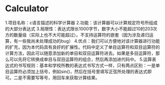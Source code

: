 # Calculator
1.项目名称：c语言描述的科学计算器
2.功能：该计算器可以计算规定符号所组成的大部分表达式
3.局限性：表达式限长1000字节，数字大小不能超过10的203次方的数量级（实际上也不大可能超过）。不支持运算符的嵌套（因为涉及递归运算，有一些我尚未处理成功的bug）
4.优点：我们可以方便地对该计算器进行功能的扩充，因为本代码具有良好的扩展性。代码中定义了单目运算符和双目运算符的计算方法，因此可以随意添加新的单目和双目运算符进去。如果是多目运算符，那么可以先将它转换成单目与双目运算符的组合，然后再添加进代码中。
5.运算表达式的书写规则：基本和学校所教的表达式书写方式一样，只有两点区别：一是单目运算符必须加上括号，例如sin()，然后在括号里填写正弦所处理的表达式即可。二是不需要写等号，用回车来获取计算结果。

